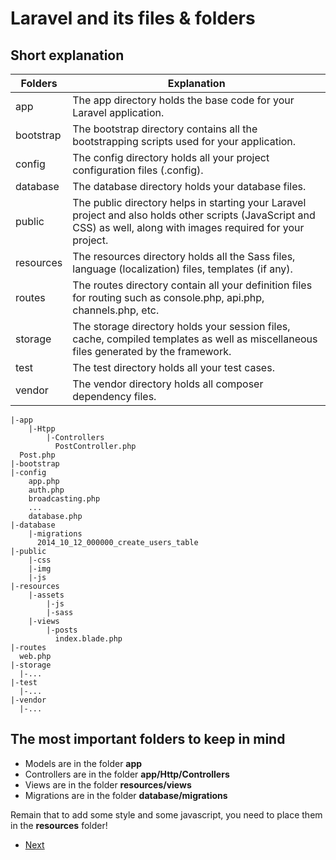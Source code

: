 # Laravel and its files & folders

## Short explanation

|  Folders        |  Explanation             |
|----------|-------------  |
| app |The app directory holds the base code for your Laravel application. |
| bootstrap |The bootstrap directory contains all the bootstrapping scripts used for your application.  |
| config | The config directory holds all your project configuration files (.config). |
| database | The database directory holds your database files.|
| public | The public directory helps in starting your Laravel project and also holds other scripts (JavaScript and CSS) as well, along with images required for your project. |
| resources | The resources directory holds all the Sass files, language (localization) files, templates (if any).|
| routes | The routes directory contain all your definition files for routing such as console.php, api.php, channels.php, etc. |
| storage | The storage directory holds your session files, cache, compiled templates as well as miscellaneous files generated by the framework. |
| test | The test directory holds all your test cases. |
| vendor | The vendor directory holds all composer dependency files. |

```console
|-app
    |-Htpp
        |-Controllers
          PostController.php
  Post.php
|-bootstrap
|-config
    app.php
    auth.php
    broadcasting.php
    ...
    database.php
|-database
    |-migrations
      2014_10_12_000000_create_users_table
|-public
    |-css
    |-img
    |-js
|-resources
    |-assets
        |-js
        |-sass
    |-views
        |-posts
          index.blade.php    
|-routes
  web.php
|-storage
  |-...
|-test
  |-...
|-vendor
  |-...

```

## The most important folders to keep in mind

* Models are in the folder **app**
* Controllers are in the folder **app/Http/Controllers**
* Views are in the folder **resources/views**
* Migrations are in the folder **database/migrations**

Remain that to add some style and some javascript, you need to place them in the **resources** folder!

- [Next](b.routes.md)